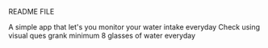 README FILE

A simple app that let's you monitor your water intake everyday
Check using visual ques
grank minimum 8 glasses of water everyday
